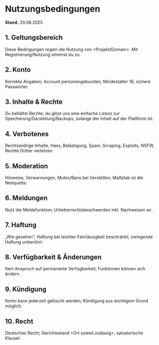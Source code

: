 # Nutzungsbedingungen

**Stand:** 29.08.2025

## 1. Geltungsbereich
Diese Bedingungen regeln die Nutzung von <Projekt/Domain>. Mit Registrierung/Nutzung stimmst du zu.

## 2. Konto
Korrekte Angaben; Account personengebunden; Mindestalter 16; sichere Passwörter.

## 3. Inhalte & Rechte
Du behältst Rechte; du gibst uns eine einfache Lizenz zur Speicherung/Darstellung/Backups, solange der Inhalt auf der Plattform ist.

## 4. Verbotenes
Rechtswidrige Inhalte, Hass, Belästigung, Spam, Scraping, Exploits, NSFW, Rechte Dritter verletzen.

## 5. Moderation
Hinweise, Verwarnungen, Mutes/Bans bei Verstößen; Maßstab ist die Netiquette.

## 6. Meldungen
Nutz die Meldefunktion; Urheberrechtsbeschwerden inkl. Nachweisen an <Kontakt>.

## 7. Haftung
„Wie gesehen“; Haftung bei leichter Fahrlässigkeit beschränkt; zwingende Haftung unberührt.

## 8. Verfügbarkeit & Änderungen
Kein Anspruch auf permanente Verfügbarkeit; Funktionen können sich ändern.

## 9. Kündigung
Konto kann jederzeit gelöscht werden; Kündigung aus wichtigem Grund möglich.

## 10. Recht
Deutsches Recht; Gerichtsstand <Ort soweit zulässig>; salvatorische Klausel.
